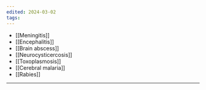 ```yaml
---
edited: 2024-03-02
tags:
---
```

 - [[Meningitis]] 
 - [[Encephalitis]] 
 - [[Brain abscess]]  
 - [[Neurocysticercosis]]  
 - [[Toxoplasmosis]] 
 - [[Cerebral malaria]] 
 - [[Rabies]] 

---
